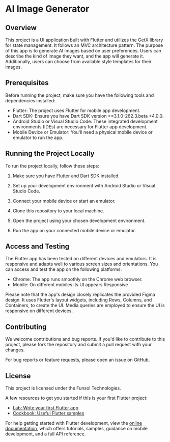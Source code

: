 # AI Image Generator

## Overview

This project is a UI application built with Flutter and utilizes the GetX library for state management. 
It follows an MVC architecture pattern. The purpose of this app is to generate AI images based on user preferences. 
Users can describe the kind of image they want, and the app will generate it. 
Additionally, users can choose from available style templates for their images.

## Prerequisites

Before running the project, make sure you have the following tools and dependencies installed:

- Flutter: The project uses Flutter for mobile app development.
- Dart SDK: Ensure you have Dart SDK version >=3.1.0-262.3.beta <4.0.0.
- Android Studio or Visual Studio Code: These integrated development environments (IDEs) are necessary for Flutter app development.
- Mobile Device or Emulator: You'll need a physical mobile device or emulator to run the app.

## Running the Project Locally

To run the project locally, follow these steps:

1. Make sure you have Flutter and Dart SDK installed.

2. Set up your development environment with Android Studio or Visual Studio Code.

3. Connect your mobile device or start an emulator.

4. Clone this repository to your local machine.

5. Open the project using your chosen development environment.

6. Run the app on your connected mobile device or emulator.

## Access and Testing

The Flutter app has been tested on different devices and emulators. It is responsive and adapts well to various screen sizes and orientations. You can access and test the app on the following platforms:

- Chrome: The app runs smoothly on the Chrome web browser.
- Mobile: On different mobiles its UI appears Responsive

Please note that the app's design closely replicates the provided Figma design. It uses Flutter's layout widgets, including Rows, Columns, and Containers, to create the UI. Media queries are employed to ensure the UI is responsive on different devices.

## Contributing

We welcome contributions and bug reports. If you'd like to contribute to this project, please fork the repository and submit a pull request with your changes.

For bug reports or feature requests, please open an issue on GitHub.

## License

This project is licensed under the Funsol Technologies.

A few resources to get you started if this is your first Flutter project:

- [Lab: Write your first Flutter app](https://docs.flutter.dev/get-started/codelab)
- [Cookbook: Useful Flutter samples](https://docs.flutter.dev/cookbook)

For help getting started with Flutter development, view the
[online documentation](https://docs.flutter.dev/), which offers tutorials,
samples, guidance on mobile development, and a full API reference.
